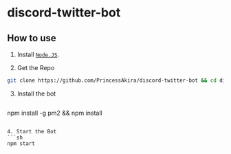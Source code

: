 # discord-twitter-bot

## How to use

1. Install [`Node.JS`](https://nodejs.org/en/download/current/).

2. Get the Repo
```sh
git clone https://github.com/PrincessAkira/discord-twitter-bot && cd discord-twitter-bot
```

3. Install the bot
   ```sh
 npm install -g pm2 && npm install
 ```

4. Start the Bot
```sh
npm start
```
